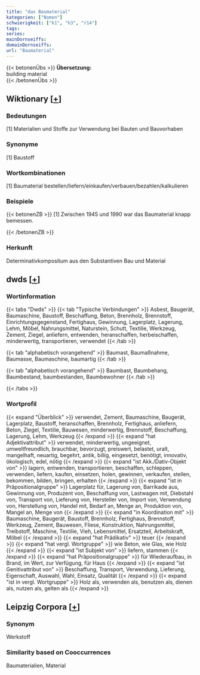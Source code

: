 ```yaml
---
title: "das Baumaterial"
kategorien: ["Nomen"]
schwierigkeit: ["k1", "h3", "r14"]
tags:
series:
mainDornseiffs:
domainDornseiffs:
url: "Baumaterial"
---
```


{{< betonenÜbs >}}
**Übersetzung:**  
building  material  
{{< /betonenÜbs >}}

## Wiktionary [[+](https://de.wiktionary.org/wiki/Baumaterial)]

### Bedeutungen
[1] Materialien und Stoffe zur Verwendung bei Bauten und Bauvorhaben  

### Synonyme
[1] Baustoff  

### Wortkombinationen
[1] Baumaterial bestellen/liefern/einkaufen/verbauen/bezahlen/kalkulieren  

### Beispiele
{{< betonenZB >}}
[1] Zwischen 1945 und 1990 war das Baumaterial knapp bemessen.  

{{< /betonenZB >}}
### Herkunft
Determinativkompositum aus den Substantiven Bau und Material  



## dwds [[+](https://www.dwds.de/wb/Baumaterial)]

### Wortinformation
{{< tabs "Dwds" >}}
{{< tab "Typische Verbindungen" >}}
Asbest, Baugerät, Baumaschine, Baustoff, Beschaffung, Beton, Brennholz, Brennstoff, Einrichtungsgegenstand, Fertighaus, Gewinnung, Lagerplatz, Lagerung, Lehm, Möbel, Nahrungsmittel, Naturstein, Schutt, Textilie, Werkzeug, Zement, Ziegel, anliefern, entwenden, heranschaffen, herbeischaffen, minderwertig, transportieren, verwendet
{{< /tab >}}

{{< tab "alphabetisch vorangehend" >}}
Baumast, Baumaßnahme, Baumasse, Baumaschine, baumartig
{{< /tab >}}

{{< tab "alphabetisch vorangehend" >}}
Baumbast, Baumbehang, Baumbestand, baumbestanden, Baumbewohner
{{< /tab >}}

{{< /tabs >}}

### Wortprofil
{{< expand "Überblick" >}} verwendet, Zement, Baumaschine, Baugerät, Lagerplatz, Baustoff, heranschaffen, Brennholz, Fertighaus, anliefern, Beton, Ziegel, Textilie, Bauwesen, minderwertig, Brennstoff, Beschaffung, Lagerung, Lehm, Werkzeug {{< /expand >}}
{{< expand "hat Adjektivattribut" >}} verwendet, minderwertig, ungeeignet, umweltfreundlich, brauchbar, bevorzugt, preiswert, belastet, uralt, mangelhaft, neuartig, begehrt, antik, billig, eingesetzt, benötigt, innovativ, ökologisch, edel, nötig {{< /expand >}}
{{< expand "ist Akk./Dativ-Objekt von" >}} lagern, entwenden, transportieren, beschaffen, schleppen, verwenden, liefern, kaufen, einsetzen, holen, gewinnen, verkaufen, stellen, bekommen, bilden, bringen, erhalten {{< /expand >}}
{{< expand "ist in Präpositionalgruppe" >}} Lagerplatz für, Lagerung von, Barrikade aus, Gewinnung von, Produzent von, Beschaffung von, Lastwagen mit, Diebstahl von, Transport von, Lieferung von, Hersteller von, Import von, Verwendung von, Herstellung von, Handel mit, Bedarf an, Menge an, Produktion von, Mangel an, Menge von {{< /expand >}}
{{< expand "in Koordination mit" >}} Baumaschine, Baugerät, Baustoff, Brennholz, Fertighaus, Brennstoff, Werkzeug, Zement, Bauwesen, Fliese, Konstruktion, Nahrungsmittel, Treibstoff, Maschine, Textilie, Vieh, Lebensmittel, Ersatzteil, Arbeitskraft, Möbel {{< /expand >}}
{{< expand "hat Prädikativ" >}} teuer {{< /expand >}}
{{< expand "hat vergl. Wortgruppe" >}} wie Beton, wie Glas, wie Holz {{< /expand >}}
{{< expand "ist Subjekt von" >}} liefern, stammen {{< /expand >}}
{{< expand "hat Präpositionalgruppe" >}} für Wiederaufbau, in Brand, im Wert, zur Verfügung, für Haus {{< /expand >}}
{{< expand "ist Genitivattribut von" >}} Beschaffung, Transport, Verwendung, Lieferung, Eigenschaft, Auswahl, Wahl, Einsatz, Qualität {{< /expand >}}
{{< expand "ist in vergl. Wortgruppe" >}} Holz als, verwenden als, benutzen als, dienen als, nutzen als, gelten als {{< /expand >}}

## Leipzig Corpora [[+](https://corpora.uni-leipzig.de/en/res?word=Baumaterial&corpusId=deu_newscrawl-public_2018)]


### Synonym
Werkstoff


### Similarity based on Cooccurrences
Baumaterialien, Material

